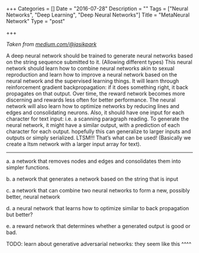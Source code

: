 +++
Categories = []
Date = "2016-07-28"
Description = ""
Tags = ["Neural Networks", "Deep Learning", "Deep Neural Networks"]
Title = "MetaNeural Network"
Type = "post"

+++

_Taken from [medium.com/@jasikpark](https://medium.com/@jasikpark)_

A deep neural network should be trained to generate neural networks based on the string sequence submitted to it. (Allowing different types) This neural network should learn how to combine neural networks akin to sexual reproduction and learn how to improve a neural network based on the neural network and the supervised learning things. It will learn through reinforcement gradient backpropagation: if it does something right, it back propagates on that output. Over time, the reward network becomes more discerning and rewards less often for better performance. The neural network will also learn how to optimize networks by reducing lines and edges and consolidating neurons. Also, it should have one input for each character for text input: i.e. a scanning paragraph reading. To generate the neural network, it might have a similar output, with a prediction of each character for each output. hopefully this can generalize to larger inputs and outputs or simply serialized. LTSM!!! That’s what can be used! (Basically we create a ltsm network with a larger input array for text).

---

a. a network that removes nodes and edges and consolidates them into simpler functions.

b. a network that generates a network based on the string that is input

c. a network that can combine two neural networks to form a new, possibly better, neural network

d. a neural network that learns how to optimize similar to back propagation but better?

e. a reward network that determines whether a generated output is good or bad.

TODO: learn about generative adversarial networks: they seem like this ^^^^

